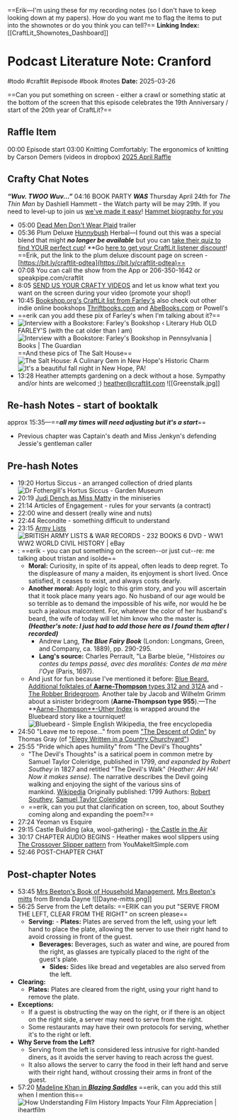  ==Erik—I'm using these for my recording notes (so I don't have to keep looking down at my papers). How do you want me to flag the items to put into the shownotes or do you think you can tell?==
**Linking Index:** [[CraftLit_Shownotes_Dashboard]]

# Podcast Literature Note: Cranford
#todo #craftlit #episode #book #notes 
**Date:** 2025-03-26

==Can you put something on screen - either a crawl or something static at the bottom of the screen that this episode celebrates the 19th Anniversary / start of the 20th year of CraftLit?==
## Raffle Item
00:00 Episode start
03:00 Knitting Comfortably: The ergonomics of knitting by Carson Demers (videos in dropbox) [2025 April Raffle](https://bit.ly/april-raffle)
## Crafty Chat Notes
***“Wuv. TWOO Wuv...”***
04:16 BOOK PARTY ***WAS*** Thursday April 24th for *The Thin Man* by Dashiell Hammett - the Watch party will be may 29th. If you need to level-up to join us [we've made it easy](https://craftlit.gumroad.com/l/craftlit-party)! [Hammet biography for you](https://youtu.be/oHMjtMjVGLc?si=QxSTmWYiW7LV9e17)
- 05:00 [Dead Men Don't Wear Plaid](https://youtu.be/x2efDnLZjsk?si=Yn3Lem0XHB2HMwXI) trailer
- 05:36 Plum Deluxe [Hunnybush](https://www.plumdeluxe.com/pages/fandoms) Herbal—I found out this was a special blend that might ***no longer be available*** but you can [take their quiz to find YOUR perfect cup](https://www.plumdeluxe.com/#finder-quiz-9560)! **Go [here to get your CraftLit listener discount](**https://www.plumdeluxe.com/collections/the-craftlit-collection)! ==Erik, put the link to the plum deluxe discount page on screen - [https://bit.ly/craftlit-pdtea](https://bit.ly/craftlit-pdtea)==
- 07:08 You can call the show from the App or 206-350-1642 or speakpipe.com/craftlit
- 8:05 [SEND US YOUR CRAFTY VIDEOS](https://bit.ly/craftlit-be-crafty) and let us know  what text you want on the screen during your video (promote your shop!)
- 10:45 [Bookshop.org's CraftLit list from Farley's](https://bit.ly/4jPRksb) also check out other indie online bookshops [Thriftbooks.com](https://Thriftbooks.com) and [AbeBooks.com](https://AbeBooks.com) or Powell's
- ==erik can you add these pix of Farley's when I'm talking about it?==
- ![Interview with a Bookstore: Farley's Bookshop ‹ Literary Hub](https://s26162.pcdn.co/wp-content/uploads/2016/08/farleys-bookshop.jpg)
OLD FARLEY'S (with the cat older than I am)
![Interview with a Bookstore: Farley's Bookshop in Pennsylvania | Books | The  Guardian](https://i.guim.co.uk/img/media/da431548c6d3514863f84c56ab8e8caf015731c8/37_0_763_458/master/763.jpg?width=1200&quality=85&auto=format&fit=max&s=92423f2fc9d9e4569828567599e85c47)
==And these pics of The Salt House==
![The Salt House: A Culinary Gem in New Hope's Historic Charm](https://cdn.restaurants-world.com/the-salt-house/2.png)
![It's a beautiful fall night in New Hope, PA!](https://encrypted-tbn0.gstatic.com/images?q=tbn:ANd9GcR7x9tiqUxKXfR4pERUNbXMXdwwy0vmoZVEeQ&s)
- 13:28 Heather attempts gardening on a deck without a hose. Sympathy and/or hints are welcomed ;) heather@craftlit.com
![[Greenstalk.jpg]]
## Re-hash Notes - start of booktalk
approx 15:35—==***all my times will need adjusting but it's a start***==
- Previous chapter was Captain's death and Miss Jenkyn's defending Jessie's gentleman caller

## Pre-hash Notes
- 19:20 Hortus Siccus - an arranged collection of dried plants ![Dr Fothergill's Hortus Siccus - Garden Museum](https://dyvdnmp0itmzz.cloudfront.net/wp-content/uploads/2018/07/17210143/GM0_1999.099-1500x2250.png)
- 20:19 [Judi Dench as Miss Matty](https://www.imdb.com/title/tt0974077/characters/nm0001132) in the miniseries
- 21:14 Articles of Engagement - rules for your servants (a contract)
- 22:00 wine and dessert (really wine and nuts)
- 22:44 Recondite - something difficult to understand
- 23:15 [Army Lists](https://digital.nls.uk/british-military-lists/archive/88735803)
![BRITISH ARMY LISTS & WAR RECORDS - 232 BOOKS 6 DVD - WW1 WW2 WORLD CIVIL  HISTORY | eBay](https://i.ebayimg.com/images/g/o9UAAOSwD0lUlDF~/s-l400.jpg)
-  : ==erik - you can put something on the screen--or just cut--re: me talking about tristan and isolde==
	- **Moral:** Curiosity, in spite of its appeal, often leads to deep regret. To the displeasure of many a maiden, its enjoyment is short lived. Once satisfied, it ceases to exist, and always costs dearly. 
	- **Another moral:** Apply logic to this grim story, and you will ascertain that it took place many years ago. No husband of our age would be so terrible as to demand the impossible of his wife, nor would he be such a jealous malcontent. For, whatever the color of her husband's beard, the wife of today will let him know who the master is. ***(Heather's note: I just had to add those here as I found them after I recorded)***
		- Andrew Lang, **_The Blue Fairy Book_** (London: Longmans, Green, and Company, ca. 1889), pp. 290-295.
	    - **Lang's source:** Charles Perrault, "La Barbe bleüe, "_Histoires ou contes du temps passé, avec des moralités: Contes de ma mère l'Oye_ (Paris, 1697).
    - And just for fun because I've mentioned it before: [Blue Beard. Additional folktales of **Aarne-Thompson** types 312 and 312A](https://sites.pitt.edu/~dash/type0312.html) and - [The Robber Bridegroom](https://sites.pitt.edu/~dash/grimm040.html). Another tale by Jacob and Wilhelm Grimm about a sinister bridegroom (**Aarne-Thompson type 955**).—The **[Aarne-Thompson**-Uther Index](https://guides.library.harvard.edu/folk_and_myth/indices) is wrapped around the Bluebeard story like a tourniquet!
    ![Bluebeard - Simple English Wikipedia, the free encyclopedia](https://upload.wikimedia.org/wikipedia/commons/8/84/Barbebleue.jpg)
- 24:50 "Leave me to repose..." from poem ["The Descent of Odin"](https://www.eighteenthcenturypoetry.org/works/o4986-w0260.shtml)  by Thomas Gray (of ["Elegy Written in a Country Churchyard"](https://www.thomasgray.org/texts/poems/elcc))
- 25:55 "Pride which apes humility" from "The Devil's Thoughts"
	- "The Devil's Thoughts" is a satirical poem in common metre by Samuel Taylor Coleridge, published in 1799, *and expanded by Robert Southey* in 1827 and retitled "The Devil's Walk" *(Heather: AH HA! Now it makes sense)*. The narrative describes the Devil going walking and enjoying the sight of the various sins of mankind. [Wikipedia](https://en.wikipedia.org/wiki/The_Devil's_Thoughts) Originally published: 1799 Authors: [Robert Southey](https://www.google.com/search?sca_esv=0c1395bd2e2481ba&sxsrf=AHTn8zrV4nGQDbh-4vYNAEQzVtfbQTj39Q:1744140144360&q=Robert+Southey&si=APYL9bu1Sl4M4TWndGcDs6ZL5WJXWNYEL_kgEEwAe0iMZIocdZIhbjKZKp0dKL5P_2_9oJrUMAhjca-zJfpZuodIX9iIDEMPSQvuoTUaPJKsSBz3X_aBBp1_le6K1ykaFjRPNfOrnzhggvl88am-5qqAuaE1aYfz-pzQ15oOhjfzrvHTy6yeWL8lfIADQ4G_VoC4tJfoN3LRB9y5PILwYk32Zya1HpFR0stwEfPtBSrgip_0ofh2NAsFEyw5AQGMlEVvUtCiidfs&sa=X&ved=2ahUKEwiv1fitlMmMAxUsEVkFHSVkCZUQmxMoAHoECBoQAg), [Samuel Taylor Coleridge](https://www.google.com/search?sca_esv=0c1395bd2e2481ba&sxsrf=AHTn8zrV4nGQDbh-4vYNAEQzVtfbQTj39Q:1744140144360&q=Samuel+Taylor+Coleridge&si=APYL9bu1Sl4M4TWndGcDs6ZL5WJXWNYEL_kgEEwAe0iMZIocdfKSb5jjcFQL_-_gYRC5aTVNQD9tu4AH0-9nXv1gV7wVLp2ko5NfP-jWW3AAgtjlNQ12y3-E1r1CYjl8wY0Dj0dMOlwFMtyvsoE1cdiBQ26PMltv_eUN7pMq4sWNCGLYqbYtwtJU7jyz-O_dj7mMw7llUlmv99A6jPmMWsYAYLCdV8ENdIC9_5Txk8wgvbV_DEAeWIHLqwZwhS4o2bonu9mSGF5AfrnEUfOD90Y7P4TKYWdh1A%3D%3D&sa=X&ved=2ahUKEwiv1fitlMmMAxUsEVkFHSVkCZUQmxMoAXoECBoQAw) 
	- ==erik, can you put that clarification on screen, too, about Southey coming along and expanding the poem?==
- 27:24 Yeoman vs Esquire
- 29:15 Castle Building (aka, wool-gathering) - [the Castle in the Air](https://thephantomtollbooth.fandom.com/wiki/Castle_in_the_Air)
- 30:17 CHAPTER AUDIO BEGINS - Heather makes wool slippers using [The Crossover Slipper pattern](https://youmakeitsimple.com/tag/slipper-pattern/) from YouMakeItSimple.com
- 52:46 POST-CHAPTER CHAT
## Post-chapter Notes
- 53:45 [Mrs Beeton's Book of Household Management](https://www.gutenberg.org/cache/epub/10136/pg10136-images.html), [Mrs Beeton's mitts](http://www.knitty.com/ISSUEwinter05/PATTmrsbeeton.html) from Brenda Dayne
 ![[Dayne-mitts.png]]
- 56:25 Serve from the Left details: ==ERIK can you put "SERVE FROM THE LEFT, CLEAR FROM THE RIGHT" on screen please==
  - **Serving:**
        - **Plates:** Plates are served from the left, using your left hand to place the plate, allowing the server to use their right hand to avoid crossing in front of the guest. 
    - **Beverages:** Beverages, such as water and wine, are poured from the right, as glasses are typically placed to the right of the guest's plate. 
        - **Sides:** Sides like bread and vegetables are also served from the left. 
- **Clearing:**
    - **Plates:** Plates are cleared from the right, using your right hand to remove the plate. 
- **Exceptions:**
    - If a guest is obstructing the way on the right, or if there is an object on the right side, a server may need to serve from the right. 
    - Some restaurants may have their own protocols for serving, whether it's to the right or left. 
- **Why Serve from the Left?**
    - Serving from the left is considered less intrusive for right-handed diners, as it avoids the server having to reach across the guest. 
    - It also allows the server to carry the food in their left hand and serve with their right hand, without crossing their arms in front of the guest. 
- 57:20 [Madeline Khan in ***Blazing Saddles***](https://youtu.be/Uai7M4RpoLU?si=yVhvuS2nCYq2CsMN&t=71) ==erik, can you add this still when I mention this==
  ![How Understanding Film History Impacts Your Film Appreciation | iheartfilm](https://38.media.tumblr.com/0f64813e47e301b5e17b5a05787dafca/tumblr_mi8a7yzWiA1r1ad86o1_250.gif)
